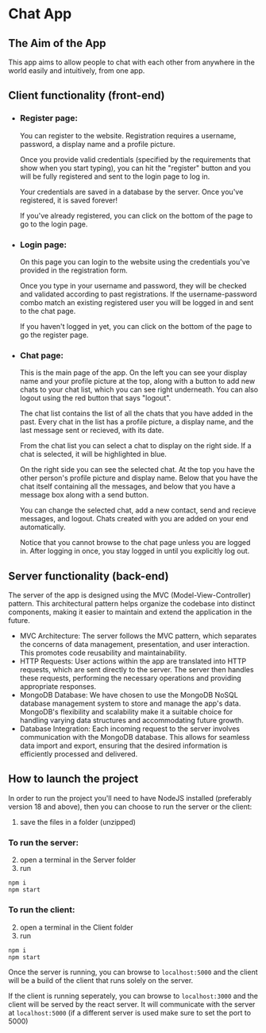 # Chat App
## The Aim of the App
  This app aims to allow people to chat with each other from anywhere in the world easily and intuitively, from one app.

## Client functionality (front-end)
* ### Register page:
  You can register to the website. Registration requires a username, password, a display name and a profile picture.
  
  Once you provide valid credentials (specified by the requirements that show when you start typing), you can hit the "register" button and
  you will be fully registered and sent to the login page to log in.
  
  Your credentials are saved in a database by the server. Once you've registered, it is saved forever!
  
  If you've already registered, you can click on the bottom of the page to go to the login page.
    
* ### Login page:
  On this page you can login to the website using the credentials you've provided in the registration form.
  
  Once you type in your username and password, they will be checked and validated according to past registrations.
  If the username-password combo match an existing registered user you will be logged in and sent to the chat page.
  
  If you haven't logged in yet, you can click on the bottom of the page to go the register page.
    
* ### Chat page:
  This is the main page of the app. On the left you can see your display name and your profile picture at the top,
  along with a button to add new chats to your chat list, which you can see right underneath. You can also logout
  using the red button that says "logout".
  
  The chat list contains the list of all the chats that you have added in the past. Every chat in the list
  has a profile picture, a display name, and the last message sent or recieved, with its date.
  
  From the chat list you can select a chat to display on the right side. If a chat is selected, it will be highlighted
  in blue.
  
  On the right side you can see the selected chat. At the top you have the other person's profile picture and display
  name. Below that you have the chat itself containing all the messages, and below that you have a message box along
  with a send button.
  
  You can change the selected chat, add a new contact, send and recieve messages, and logout.
  Chats created with you are added on your end automatically.
  
  Notice that you cannot browse to the chat page unless you are logged in. After logging in once, you stay logged in until
  you explicitly log out.
  
## Server functionality (back-end)
  The server of the app is designed using the MVC (Model-View-Controller) pattern. This architectural pattern helps organize the codebase into distinct components, making it easier to maintain and extend the application in the future.
  * MVC Architecture: The server follows the MVC pattern, which separates the concerns of data management, presentation, and user interaction. This promotes code reusability and maintainability.
  * HTTP Requests: User actions within the app are translated into HTTP requests, which are sent directly to the server. The server then handles these requests, performing the necessary operations and providing appropriate responses.
  * MongoDB Database: We have chosen to use the MongoDB NoSQL database management system to store and manage the app's data. MongoDB's flexibility and scalability make it a suitable choice for handling varying data structures and accommodating future growth.
  * Database Integration: Each incoming request to the server involves communication with the MongoDB database. This allows for seamless data import and export, ensuring that the desired information is efficiently processed and delivered.
  
## How to launch the project
  In order to run the project you'll need to have NodeJS installed (preferably version 18 and above), then you can choose to run the server
  or the client:
  1. save the files in a folder (unzipped)
  ### To run the server:
  2. open a terminal in the Server folder
  3. run
  ```
  npm i
  npm start
  ```
  ### To run the client:
  2. open a terminal in the Client folder
  3. run
  ```
  npm i
  npm start
  ```
  
  Once the server is running, you can browse to ```localhost:5000``` and the client will be a build of the client that runs solely on the server.
  
  If the client is running seperately, you can browse to ```localhost:3000``` and the client will be served by the react server. It will communicate with the server at ```localhost:5000``` (if a different server is used make sure to set the port to 5000)
